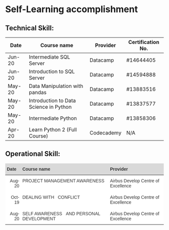 # Self-Learning accomplishment 


## Technical Skill:


<table class="tg">
  <thead>
  <tr>
    <th class="tg-ffyu"><b>Date<b></th>
    <th class="tg-ffyu">Course name</th>
    <th class="tg-ffyu">Provider</th>
    <th class="tg-7jy7">Certification   No.</th>
  </tr>
</thead>
<tbody>
  <tr>
    <td class="tg-r9dg">Jun-20</td>
    <td class="tg-4f2h">Intermediate SQL Server</td>
    <td class="tg-4f2h">Datacamp</td>
    <td class="tg-btxf">#14644405</td>
  </tr>
  <tr>
    <td class="tg-iv0d">Jun-20</td>
    <td class="tg-7s7c">Introduction to SQL Server</td>
    <td class="tg-7s7c">Datacamp</td>
    <td class="tg-0pky">#14594888</td>
  </tr>
  <tr>
    <td class="tg-r9dg">May-20</td>
    <td class="tg-4f2h">Data Manipulation with pandas</td>
    <td class="tg-4f2h">Datacamp</td>
    <td class="tg-btxf">#13883516</td>
  </tr>
  <tr>
    <td class="tg-dvpl">May-20</td>
    <td class="tg-0pky">Introduction to Data Science in Python</td>
    <td class="tg-0pky">Datacamp</td>
    <td class="tg-0pky">#13837577</td>
  </tr>
  <tr>
    <td class="tg-p5oz">May-20</td>
    <td class="tg-buh4">Intermediate Python</td>
    <td class="tg-buh4">Datacamp</td>
    <td class="tg-buh4">#13858306</td>
  </tr>
  <tr>
    <td class="tg-dvpl">Apr-20</td>
    <td class="tg-0pky">Learn Python 2 (Full Course)</td>
    <td class="tg-0pky">Codecademy</td>
    <td class="tg-0pky">N/A</td>
  </tr>
</tbody>
</table>



## Operational Skill:


<table style="border-collapse:collapse;border-color:#ccc;border-spacing:0;border:none" class="tg"><thead><tr><th style="background-color:#D9D9D9;border-color:inherit;border-style:solid;border-width:0px;color:#333;font-family:Arial, Helvetica, sans-serif !important;;font-size:14px;font-weight:bold;overflow:hidden;padding:10px 5px;text-align:left;vertical-align:top;word-break:normal">Date</th><th style="background-color:#D9D9D9;border-color:inherit;border-style:solid;border-width:0px;color:#333;font-family:Arial, Helvetica, sans-serif !important;;font-size:14px;font-weight:bold;overflow:hidden;padding:10px 5px;text-align:left;vertical-align:top;word-break:normal">Course name</th><th style="background-color:#D9D9D9;border-color:inherit;border-style:solid;border-width:0px;color:#333;font-family:Arial, Helvetica, sans-serif !important;;font-size:14px;font-weight:bold;overflow:hidden;padding:10px 5px;text-align:left;vertical-align:top;word-break:normal">Provider</th></tr></thead><tbody><tr><td style="background-color:#FFF;border-color:inherit;border-style:solid;border-width:0px;color:#333;font-family:Arial, Helvetica, sans-serif !important;;font-size:14px;overflow:hidden;padding:10px 5px;text-align:right;vertical-align:top;word-break:normal">Aug-20</td><td style="background-color:#FFF;border-color:inherit;border-style:solid;border-width:0px;color:#333;font-family:Arial, Helvetica, sans-serif !important;;font-size:14px;overflow:hidden;padding:10px 5px;text-align:left;vertical-align:top;word-break:normal">PROJECT MANAGEMENT AWARENESS</td><td style="background-color:#FFF;border-color:inherit;border-style:solid;border-width:0px;color:#333;font-family:Arial, Helvetica, sans-serif !important;;font-size:14px;overflow:hidden;padding:10px 5px;text-align:left;vertical-align:top;word-break:normal">Airbus Develop Centre of Excellence </td></tr><tr><td style="background-color:#FFF;border-color:inherit;border-style:solid;border-width:0px;color:#333;font-family:Arial, Helvetica, sans-serif !important;;font-size:14px;overflow:hidden;padding:10px 5px;text-align:right;vertical-align:top;word-break:normal">Oct-19</td><td style="background-color:#FFF;border-color:inherit;border-style:solid;border-width:0px;color:#333;font-family:Arial, Helvetica, sans-serif !important;;font-size:14px;overflow:hidden;padding:10px 5px;text-align:left;vertical-align:top;word-break:normal">DEALING WITH&nbsp;&nbsp;&nbsp;CONFLICT</td><td style="background-color:#FFF;border-color:inherit;border-style:solid;border-width:0px;color:#333;font-family:Arial, Helvetica, sans-serif !important;;font-size:14px;overflow:hidden;padding:10px 5px;text-align:left;vertical-align:top;word-break:normal">Airbus Develop Centre of Excellence </td></tr><tr><td style="background-color:#FFF;border-color:inherit;border-style:solid;border-width:0px;color:#333;font-family:Arial, Helvetica, sans-serif !important;;font-size:14px;overflow:hidden;padding:10px 5px;text-align:right;vertical-align:top;word-break:normal">Aug-20</td><td style="background-color:#FFF;border-color:inherit;border-style:solid;border-width:0px;color:#333;font-family:Arial, Helvetica, sans-serif !important;;font-size:14px;overflow:hidden;padding:10px 5px;text-align:left;vertical-align:top;word-break:normal">SELF AWARENESS&nbsp;&nbsp;&nbsp;AND PERSONAL DEVELOPMENT</td><td style="background-color:#FFF;border-color:inherit;border-style:solid;border-width:0px;color:#333;font-family:Arial, Helvetica, sans-serif !important;;font-size:14px;overflow:hidden;padding:10px 5px;text-align:left;vertical-align:top;word-break:normal">Airbus Develop Centre of Excellence </td></tr></tbody></table>
